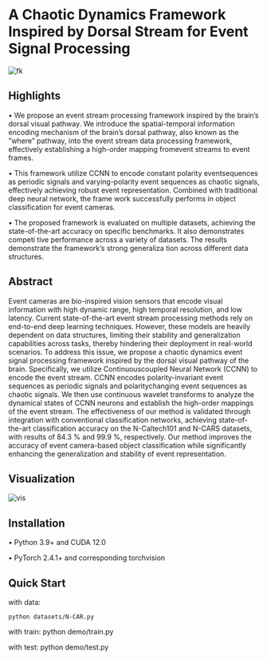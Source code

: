 # A Chaotic Dynamics Framework Inspired by Dorsal Stream for Event Signal Processing
![fk](https://github.com/user-attachments/assets/fd8fca1d-96bb-4e37-933b-cef65bd0c37d)
##  Highlights
• We propose an event stream processing framework inspired by the brain’s dorsal visual pathway. We introduce the spatial-temporal information encoding mechanism of the brain’s dorsal pathway, also known as the ”where” pathway, into the event stream data processing framework, effectively establishing a high-order mapping fromevent streams to event frames.

• This framework utilize CCNN to encode constant polarity eventsequences as periodic signals and varying-polarity event sequences as chaotic signals, effectively achieving robust event representation. Combined with traditional deep neural network, the frame work successfully performs in object classification for event cameras.

• The proposed framework is evaluated on multiple datasets, achieving the state-of-the-art accuracy on specific benchmarks. It also demonstrates competi tive performance across a variety of datasets. The results demonstrate the framework’s strong generaliza tion across different data structures.

## Abstract
Event cameras are bio-inspired vision sensors that encode visual information with high dynamic range, high temporal resolution, and low latency. Current state-of-the-art event stream processing methods rely on end-to-end deep learning techniques. However, these models are heavily dependent on data structures, limiting their stability and generalization capabilities across tasks, thereby hindering their deployment in real-world scenarios. To address this issue, we propose a chaotic dynamics event signal processing framework inspired by the dorsal visual pathway of the brain. Specifically, we utilize Continuouscoupled Neural Network (CCNN) to encode the event stream. CCNN encodes polarity-invariant event sequences as periodic signals and polaritychanging event sequences as chaotic signals. We then use continuous wavelet transforms to analyze the dynamical states of CCNN neurons and establish the high-order mappings of the event stream.
The effectiveness of our method is validated through integration with conventional classification networks, achieving state-of-the-art classification accuracy on the N-Caltech101 and N-CARS datasets, with results of 84.3 % and 99.9 %, respectively. Our method improves the accuracy of event camera-based object classification while significantly enhancing the generalization and stability of event representation.

## Visualization
![vis](https://github.com/user-attachments/assets/2c4fa26f-03fa-4c64-94f7-eea2eab3b512)

## Installation
• Python 3.9+ and CUDA 12.0

• PyTorch 2.4.1+ and corresponding torchvision

## Quick Start
with data:
```
python datasets/N-CAR.py
```
with train:
 python demo/train.py

with test:
 python demo/test.py
